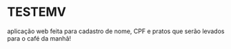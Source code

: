 # TESTEMV
aplicação web feita para cadastro de nome, CPF e pratos que serão levados para o café da manhã! 
